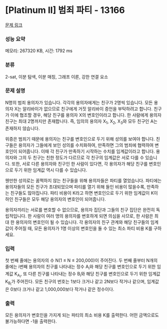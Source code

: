 # [Platinum II] 범죄 파티 - 13166 

[문제 링크](https://www.acmicpc.net/problem/13166) 

### 성능 요약

메모리: 267320 KB, 시간: 1792 ms

### 분류

2-sat, 이분 탐색, 이분 매칭, 그래프 이론, 강한 연결 요소

### 문제 설명

<p>N명의 범죄 용의자가 있습니다. 각각의 용의자에게는 친구가 2명씩 있습니다. 모든 용의자 X는 알리바이가 없으므로 친구에게 거짓 알리바이 증언을 부탁하려고 합니다. 친구가 이에 협조할 경우, 해당 친구를 용의자 X의 변호인이라고 합니다. 한 사람에게 용의자 친구는 최대 2명까지만 존재합니다. 즉, 임의의 용의자 X<sub>1</sub>, X<sub>2</sub>, X<sub>3</sub>와 모두 친구인 A는 존재하지 않습니다.</p>

<p>위증은 범죄기 때문에 용의자는 친구를 변호인으로 두기 위해 성의를 보여야 합니다. 친구들은 용의자가 그들에게 보인 성의를 수치화하여, 만족하면 그의 범죄에 협력하여 변호인이 되어줍니다. 이때 각 친구가 만족하기 시작하는 수치를 임계값이라고 합니다. 용의자와 그의 두 친구는 친한 정도가 다르므로 각 친구의 임계값은 서로 다를 수 있습니다. 또한, 서로 다른 용의자와 친구인 한 사람이 있다면, 각 용의자가 해당 친구를 변호인으로 두기 위한 임계값 역시 다를 수 있습니다.</p>

<p>웬만한 성의로는 꿈쩍하지 않는 친구들을 위해 용의자들은 파티를 열었습니다. 파티에는 용의자들의 모든 친구가 초대되었으며 파티를 열기 위해 들인 비용이 많을수록, 만족하는 친구들도 많아집니다. 파티 비용이 K라고 하면 변호인으로 두기 위한 임계값이 K이하인 친구들은 모두 해당 용의자의 변호인이 되어줍니다.</p>

<p>용의자끼리는 서로를 변호할 수 없으므로, 용의자 집단과 그들의 친구 집단은 완전히 독립적입니다. 한 사람이 여러 명의 용의자를 변호하게 되면 의심을 사므로, 한 사람은 최대 한 용의자의 변호인이 될 수 있습니다. 각 용의자의 친구 관계와 해당 친구들의 임계값이 주어질 때, 모든 용의자가 1명 이상의 변호인을 둘 수 있는 최소 파티 비용 K를 구하세요.</p>

### 입력 

 <p>첫 번째 줄에는 용의자의 수 N(1 ≤ N ≤ 200,000)이 주어진다. 두 번째 줄부터 N개의 줄에는 i번째 용의자의 친구를 나타내는 정수 A<sub>i</sub>와 해당 친구를 변호인으로 두기 위한 임계값 K<sub>A<sub>i</sub></sub>, 또 다른 친구를 나타내는 정수 B<sub>i</sub>와 해당 친구를 변호인으로 두기 위한 임계값 K<sub>B<sub>i</sub></sub>가 주어진다. 모든 친구의 번호는 1보다 크거나 같고 2N보다 작거나 같으며, 임계값은 0보다 크거나 같고 1,000,000보다 작거나 같은 정수이다.</p>

### 출력 

 <p>모든 용의자가 변호인을 가지게 되는 파티의 최소 비용 K를 출력한다. 어떤 금액으로도 불가능하다면 -1을 출력한다.</p>

